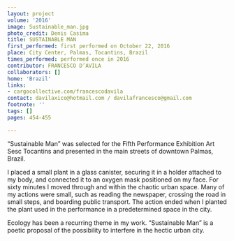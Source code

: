 ```yaml
---
layout: project
volume: '2016'
image: Sustainable_man.jpg
photo_credit: Denis Casima
title: SUSTAINABLE MAN
first_performed: first performed on October 22, 2016
place: City Center, Palmas, Tocantins, Brazil
times_performed: performed once in 2016
contributor: FRANCESCO D’AVILA
collaborators: []
home: 'Brazil'
links:
- cargocollective.com/francescodavila
contact: davilaxico@hotmail.com / davilafrancesco@gmail.com
footnote: ''
tags: []
pages: 454-455

---
```


“Sustainable Man” was selected for the Fifth Performance Exhibition Art Sesc Tocantins and presented in the main streets of downtown Palmas, Brazil.

I placed a small plant in a glass canister, securing it in a holder attached to my body, and connected it to an oxygen mask positioned on my face. For sixty minutes I moved through and within the chaotic urban space. Many of my actions were small, such as reading the newspaper, crossing the road in small steps, and boarding public transport. The action ended when I planted the plant used in the performance in a predetermined space in the city.

Ecology has been a recurring theme in my work. “Sustainable Man” is a poetic proposal of the possibility to interfere in the hectic urban city.
